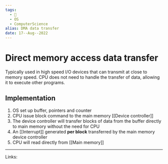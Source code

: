 ```yaml
---
tags:
  - 🌱
  - OS
  - ComputerScience 
alias: DMA data transfer
date: 17--Aug--2022
---
```


# Direct memory access data transfer

Typically used in high speed I/O devices that can transmit at close to memory speed. CPU does not need to handle the transfer of data, allowing it to execute other programs.

## Implementation

1. OS set up buffer, pointers and counter
2. CPU issue block command to the main memory [[Device controller]]
3. The device controller will transfer blocks of data from the buffer directly to main memory without the need for CPU
4. An [[Interrupt]] generated **per block** transferred by the main memory device controller
5. CPU will read directly from [[Main memory]]

---
Links: 